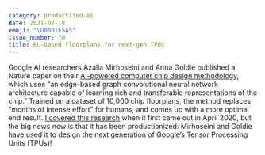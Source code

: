 ```yaml
---
category: productized-ai
date: 2021-07-18
emoji: "\U0001F5A5"
issue_number: 70
title: RL-based floorplans for next-gen TPUs
---
```


Google AI researchers Azalia Mirhoseini and Anna Goldie published a Nature paper on their [AI-powered computer chip design methodology,](https://www.nature.com/articles/s41586-021-03544-w?utm_campaign=Dynamically%20Typed&utm_medium=email&utm_source=Revue%20newsletter) which uses “an edge-based graph convolutional neural network architecture capable of learning rich and transferable representations of the chip.” Trained on a dataset of 10,000 chip floorplans, the method replaces “months of intense effort” for humans, and comes up with a more optimal end result.
[I covered this research](https://dynamicallytyped.com/links/ml-research/200426-chip-design-with-reinforcement-learning/?utm_campaign=Dynamically%20Typed&utm_medium=email&utm_source=Revue%20newsletter) when it first came out in April 2020, but the big news now is that it has been productionized: Mirhoseini and Goldie have used it to design the next generation of Google’s Tensor Processing Units (TPUs)!